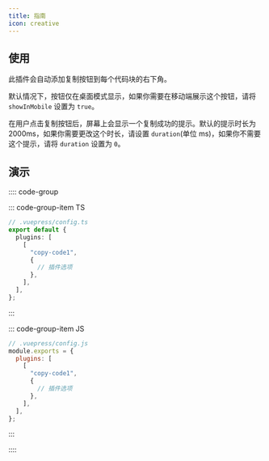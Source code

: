 ```yaml
---
title: 指南
icon: creative
---
```


## 使用

此插件会自动添加复制按钮到每个代码块的右下角。

默认情况下，按钮仅在桌面模式显示，如果你需要在移动端展示这个按钮，请将 `showInMobile` 设置为 `true`。

在用户点击复制按钮后，屏幕上会显示一个复制成功的提示。默认的提示时长为 2000ms，如果你需要更改这个时长，请设置 `duration`(单位 ms)，如果你不需要这个提示，请将 `duration` 设置为 `0`。

## 演示

:::: code-group

::: code-group-item TS

```ts
// .vuepress/config.ts
export default {
  plugins: [
    [
      "copy-code1",
      {
        // 插件选项
      },
    ],
  ],
};
```

:::

::: code-group-item JS

```js
// .vuepress/config.js
module.exports = {
  plugins: [
    [
      "copy-code1",
      {
        // 插件选项
      },
    ],
  ],
};
```

:::

::::
